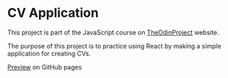 # CV Application
This project is part of the JavaScript course on [TheOdinProject](https://www.theodinproject.com) website.  
  
The purpose of this project is to practice using React by making a simple application for creating CVs.

[Preview](https://johanhcarlberg.github.io/odin-cvproject) on GitHub pages
